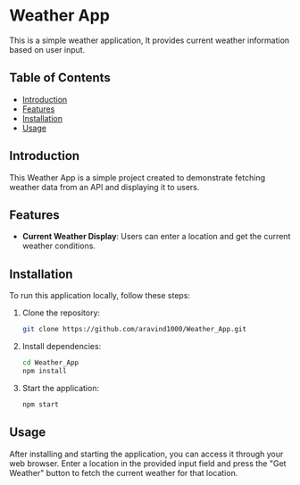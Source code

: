 # Weather App

This is a simple weather application, It provides current weather information based on user input.

## Table of Contents

- [Introduction](#introduction)
- [Features](#features)
- [Installation](#installation)
- [Usage](#usage)

## Introduction

This Weather App is a simple project created to demonstrate fetching weather data from an API and displaying it to users.

## Features

- **Current Weather Display**: Users can enter a location and get the current weather conditions.

## Installation

To run this application locally, follow these steps:

1. Clone the repository:

   ```bash
   git clone https://github.com/aravind1000/Weather_App.git
   ```

2. Install dependencies:

   ```bash
   cd Weather_App
   npm install
   ```

3. Start the application:

   ```bash
   npm start
   ```

## Usage
After installing and starting the application, you can access it through your web browser. Enter a location in the provided input field and press the "Get Weather" button to fetch the current weather for that location.
